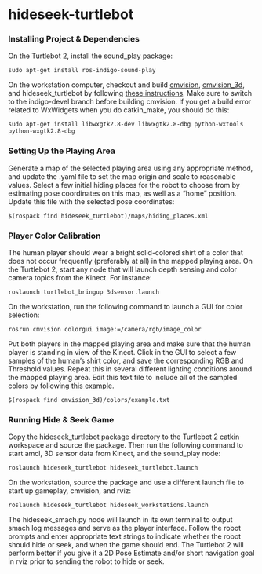 # hideseek-turtlebot

###  Installing Project & Dependencies

On the Turtlebot 2, install the sound_play package:

	sudo apt-get install ros-indigo-sound-play
 
On the workstation computer, checkout and build [cmvision](https://github.com/kbogert/cmvision/tree/indigo-devel), [cmvision_3d](http://wiki.ros.org/cmvision_3d), and hideseek_turtlebot by following [these instructions](http://answers.ros.org/question/252478/how-to-build-a-package-from-source-on-ubuntu-mate-1604-lts-and-ros-kinetic/). Make sure to switch to the indigo-devel branch before building cmvision. If you get a build error related to WxWidgets when you do catkin_make, you should do this:

  `sudo apt-get install libwxgtk2.8-dev libwxgtk2.8-dbg python-wxtools python-wxgtk2.8-dbg`
 
### Setting Up the Playing Area

Generate a map of the selected playing area using any appropriate method, and update the .yaml file to set the map origin and scale to reasonable values. Select a few initial hiding places for the robot to choose from by estimating pose coordinates on this map, as well as a “home” position. Update this file with the selected pose coordinates:

	$(rospack find hideseek_turtlebot)/maps/hiding_places.xml
 
### Player Color Calibration 

The human player should wear a bright solid-colored shirt of a color that does not occur frequently (preferably at all) in the mapped playing area. On the Turtlebot 2, start any node that will launch depth sensing and color camera topics from the Kinect. For instance:

	roslaunch turtlebot_bringup 3dsensor.launch
 
On the workstation, run the following command to launch a GUI for color selection:

  `rosrun cmvision colorgui image:=/camera/rgb/image_color`
 
Put both players in the mapped playing area and make sure that the human player is standing in view of the Kinect. Click in the GUI to select a few samples of the human’s shirt color, and save the corresponding RGB and Threshold values. Repeat this in several different lighting conditions around the mapped playing area. Edit this text file to include all of the sampled colors by following [this example](http://wiki.ros.org/cmvision).

  `$(rospack find cmvision_3d)/colors/example.txt`
 
### Running Hide & Seek Game

Copy the hideseek_turtlebot package directory to the Turtlebot 2 catkin workspace and source the package. Then run the following command to start amcl, 3D sensor data from Kinect, and the sound_play node:

  `roslaunch hideseek_turtlebot hideseek_turtlebot.launch`
 
On the workstation, source the package and use a different launch file to start up gameplay, cmvision, and rviz:

  `roslaunch hideseek_turtlebot hideseek_workstations.launch`
 
The hideseek_smach.py node will launch in its own terminal to output smach log messages and serve as the player interface. Follow the robot prompts and enter appropriate text strings to indicate whether the robot should hide or seek, and when the game should end. The Turtlebot 2 will perform better if you give it a 2D Pose Estimate and/or short navigation goal in rviz prior to sending the robot to hide or seek.
 
